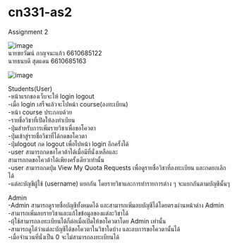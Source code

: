 # cn331-as2
Assignment 2

![image](https://github.com/user-attachments/assets/ee3d3393-2af9-4aa9-9840-5c86eec3f850)  
นายชยวัฒน์ กาญจนะแก้ว 6610685122  
นายธนบดี สุดแดน 6610685163

![image](https://github.com/user-attachments/assets/5d95cef9-a927-470a-a93d-ad60f89923a8)

Students(User)  
-หน้าแรกของเว็บจะให้ login logout  
-เมื่อ login เสร็จแล้วจะไปหน้า course(ลงทะเบียน)  
-หน้า course ประกอบด้วย  
    -รายชื่อวิชาที่เปิดให้ลงทำเบียน  
    -ปุ่มสำหรับการเพิ่มรายวิชาเพื่อขอโควตา  
    -ปุ่มเข้าสู่รายชื่อวิชาที่ได้กดขอโควตา  
    -ปุ่มlogout กด logout เพื่อไปหน้า login อีกครั้งได้  
-user สามารถกดขอโควต้าได้เมื่อมีที่นั่งเหลือและ  
สามารถกดขอโควต้าได้เพียงครั้งเดียวเท่านั้น  
-user สามารถกดปุ่ม View My Quota Requests เพื่อดูรายชื่อวิชาที่ลงทะเบียน และกดยกเลิกได้  
-แต่ละบัญชีผู้ใช้ (username) แยกกัน โดยรายวิชาและการทำรายการต่าง ๆ จะแยกกันตามบัญชีนั้นๆ  

Admin  
-Admin สามารถดูรายชื่อบัญชีทั้งหมดได้ และสามารถเพิ่มลบบัญชีได้โดยตรงผ่านหน้าต่าง Admin 
-สามารถเพิ่มลบรายวิชาและแก้ไขข้อมูลของแต่ละวิชาได้  
-ผุ้ใช้สามารถลงทะเบียนได้ก็ต่อเมื่อเปิดให้ขอโควตาโดย Admin เท่านั้น  
-สามารถดูได้ว่าแต่ละบัญชีได้ขอโควตาในวิชาใดบ้าง และลบการขอโควตานั้นได้  
-เมื่อจำนวนที่นั่งเป็น 0 จะไม่สามารถลงทะเบียนได้  
